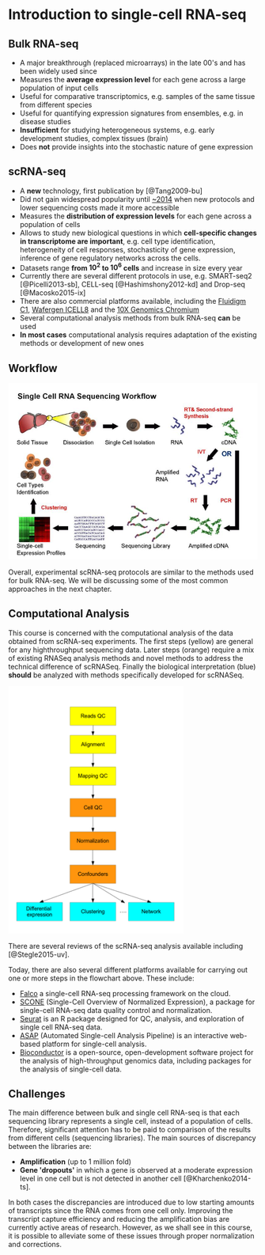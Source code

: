 
# Introduction to single-cell RNA-seq


## Bulk RNA-seq

* A major breakthrough (replaced microarrays) in the late 00's and has been widely used since
* Measures the __average expression level__ for each gene across a large population of input cells
* Useful for comparative transcriptomics, e.g. samples of the same tissue from different species
* Useful for quantifying expression signatures from ensembles, e.g. in disease studies
* __Insufficient__ for studying heterogeneous systems, e.g. early development studies, complex tissues (brain)
* Does __not__ provide insights into the stochastic nature of gene expression
    
## scRNA-seq

* A __new__ technology, first publication by [@Tang2009-bu]
* Did not gain widespread popularity until [~2014](https://www.ohio.edu/bioinformatics/upload/Single-Cell-RNA-seq-Method-of-the-Year-2013.pdf) when new protocols and lower sequencing costs made it more accessible
* Measures the __distribution of expression levels__ for each gene across a population of cells
* Allows to study new biological questions in which __cell-specific changes in transcriptome are important__, e.g. cell type identification, heterogeneity of cell responses, stochasticity of gene expression, inference of gene regulatory networks across the cells.
* Datasets range __from $10^2$ to $10^6$ cells__ and increase in size every year
* Currently there are several different protocols in use, e.g. SMART-seq2 [@Picelli2013-sb], CELL-seq [@Hashimshony2012-kd] and Drop-seq [@Macosko2015-ix]
* There are also commercial platforms available, including the [Fluidigm C1](https://www.fluidigm.com/products/c1-system), [Wafergen ICELL8](https://www.wafergen.com/products/icell8-single-cell-system) and the [10X Genomics Chromium](https://www.10xgenomics.com/single-cell/)
* Several computational analysis methods from bulk RNA-seq __can__ be used
* __In most cases__ computational analysis requires adaptation of the existing methods or development of new ones

## Workflow

![scRNAseq workflow](../figures/RNA-Seq_workflow-5.pdf.jpg)

Overall, experimental scRNA-seq protocols are similar to the methods used for bulk RNA-seq. We will be discussing some of the most common approaches in the next chapter.

## Computational Analysis

This course is concerned with the computational analysis of the data
obtained from scRNA-seq experiments. The first steps (yellow) are general for any highthroughput sequencing data. Later steps (orange) require a mix of existing RNASeq analysis methods and novel methods to address the technical difference of scRNASeq. Finally the biological interpretation (blue) __should__ be analyzed with methods specifically developed for scRNASeq.

<img src="../figures/flowchart.png" alt="analysis workflow" style="height: 500px;"/>

There are several reviews of the scRNA-seq analysis available including [@Stegle2015-uv].

Today, there are also several different platforms available for carrying out one or more steps in the flowchart above. These include:

* [Falco](https://github.com/VCCRI/Falco/) a single-cell RNA-seq processing framework on the cloud.
* [SCONE](https://github.com/YosefLab/scone) (Single-Cell Overview of Normalized Expression), a package for single-cell RNA-seq data quality control and normalization.
* [Seurat](http://satijalab.org/seurat/) is an R package designed for QC, analysis, and exploration of single cell RNA-seq data.
* [ASAP](https://asap.epfl.ch/) (Automated Single-cell Analysis Pipeline) is an interactive web-based platform for single-cell analysis.
* [Bioconductor](https://master.bioconductor.org/packages/release/workflows/html/simpleSingleCell.html) is a open-source, open-development software project for the analysis of high-throughput genomics data, including packages for the analysis of single-cell data.


## Challenges

The main difference between bulk and single cell RNA-seq is that each sequencing library represents a single cell, instead of a population of cells. Therefore, significant attention has to be paid to comparison of the results from different cells (sequencing libraries). The main sources of discrepancy between the libraries are:

* __Amplification__ (up to 1 million fold)
* __Gene 'dropouts'__ in which a gene is observed at a moderate expression level in one cell but is not detected in another cell [@Kharchenko2014-ts].

In both cases the discrepancies are introduced due to low starting amounts of transcripts since the RNA comes from one cell only. Improving the transcript capture efficiency and reducing the amplification bias are currently active areas of research. However, as we shall see in this course, it is possible to alleviate some of these issues through proper normalization and corrections.




```python

```
